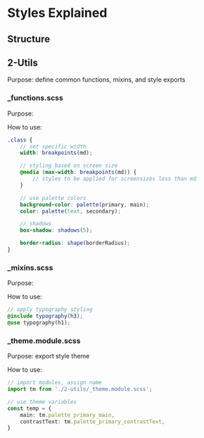 # Styles Explained

## Structure

<!-- Todo: add docs -->

## 2-Utils

Purpose: define common functions, mixins, and style exports

### _functions.scss

Purpose: <!-- Todo: add definition -->

How to use:

```scss
.class {
    // set specific width
    width: breakpoints(md);

    // styling based on screen size
    @media (max-width: breakpoints(md)) {
        // styles to be applied for screensizes less than md
    }

    // use palette colors
    background-color: palette(primary, main);
    color: palette(text, secondary);

    // shadows
    box-shadow: shadows(5);

    border-radius: shape(borderRadius);
}

```

### _mixins.scss

Purpose: <!-- Todo: add definition -->

How to use:

```scss
// apply typography styling
@include typography(h3);
@use typography(h1);
```

### _theme.module.scss

Purpose: export style theme <!-- Todo: add definition -->

How to use:

```ts
// import modules, assign name
import tm from './2-utils/_theme.module.scss';

// use theme variables
const temp = {
    main: tm.palette_primary_main,
    contrastText: tm.palette_primary_contrastText,
}
```